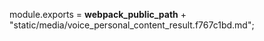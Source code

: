 module.exports = __webpack_public_path__ + "static/media/voice_personal_content_result.f767c1bd.md";